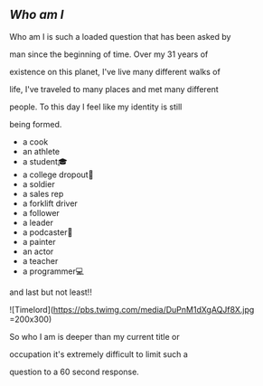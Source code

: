 
## _Who am I_

Who am I is such a loaded question that has been asked by

man since the beginning of time. Over my 31 years of

existence on this planet, I've live many different walks of

life, I've traveled to many places and met many different

people. To this day I feel like my identity is still

being formed.

* a cook
* an athlete
* a student:mortar_board:
* a college dropout:bear:
* a soldier
* a sales rep
* a forklift driver
* a follower
* a leader
* a podcaster:movie_camera:
* a painter
* an actor
* a teacher
* a programmer:computer:

and last but not least!!

![Timelord](https://pbs.twimg.com/media/DuPnM1dXgAQJf8X.jpg =200x300)

So who I am is deeper than my current title or

occupation it's extremely difficult to limit such a 

question to a 60 second response.
